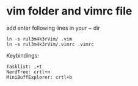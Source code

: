 # vim folder and vimrc file

add enter following lines in your ~ dir

    ln -s rul3m4k3rVim/ .vim
    ln -s rul3m4k3rVim/.vimrc .vimrc

Keybindings:

	Tasklist: ,+t
	NerdTree: crtl+n
	MiniBuffExplorer: crtl+b